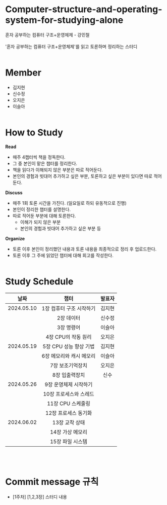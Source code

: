 # Computer-structure-and-operating-system-for-studying-alone
혼자 공부하는 컴퓨터 구조+운영체제 - 강민철
<br><br>
'혼자 공부하는 컴퓨터 구조+운영체제'를 읽고 토론하며 정리하는 스터디<br><br>

# Member
- 김지현
- 신수정
- 오지은
- 이슬아<br><br>

# How to Study
**Read**
- 매주 4챕터씩 책을 정독한다.
- 그 중 본인이 맡은 챕터를 정리한다.
- 책을 읽다가 이해되지 않은 부분은 따로 적어둔다.
- 본인의 경험과 빗대어 추가하고 싶은 부분, 토론하고 싶은 부분이 있다면 따로 적어둔다.

**Discuss**
- 매주 1회 토론 시간을 가진다. (일요일로 하되 유동적으로 진행)
- 본인이 정리한 챕터를 설명한다.
- 따로 적어둔 부분에 대해 토론한다.
    - 이해가 되지 않은 부분
    - 본인의 경험과 빗대어 추가하고 싶은 부분 등

**Organize**
- 토론 이후 본인이 정리했던 내용과 토론 내용을 최종적으로 정리 후 업로드한다.
- 토론 이후 그 주에 읽었던 챕터에 대해 회고를 작성한다.<br><br>

# Study Schedule
| 날짜 | 챕터 | 발표자 |
|:---:|:---:|:---:|
| 2024.05.10 | 1장 컴퓨터 구조 시작하기 | 김지현 |
|  | 2장 데이터 | 신수정 |
|  | 3장 명령어 | 이슬아 |
|  | 4장 CPU의 작동 원리 | 오지은 |
| 2024.05.19 | 5장 CPU 성능 향상 기법 | 김지현 |
|  | 6장 메모리와 캐시 메모리 | 이슬아 |
|  | 7장 보조기억장치 | 오지은 |
|  | 8장 입출력장치 | 신수 |
| 2024.05.26 | 9장 운영체제 시작하기 |  |
|  | 10장 프로세스와 스레드 |  |
|  | 11장 CPU 스케줄링 |  |
|  | 12장 프로세스 동기화 |  |
| 2024.06.02 | 13장 교착 상태 |  |
|  | 14장 가상 메모리 |  |
|  | 15장 파일 시스템 |  |


<br><br>
# Commit message 규칙
- [1주차] [1,2,3장] 스터디 내용<br><br>
